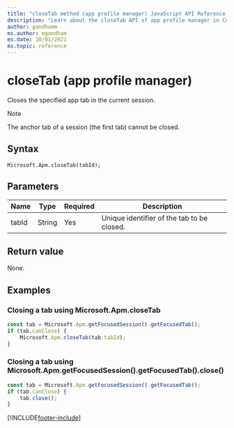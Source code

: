 ```yaml
---
title: "closeTab method (app profile manager) JavaScript API Reference | MicrosoftDocs"
description: "Learn about the closeTab API of app profile manager in Customer Service workspace."
author: gandhamm
ms.author: mgandham
ms.date: 10/01/2021
ms.topic: reference
---
```


# closeTab (app profile manager)

Closes the specified app tab in the current session.

> [!Note]
> The anchor tab of a session (the first tab) cannot be closed.

## Syntax

`Microsoft.Apm.closeTab(tabId);`

## Parameters

| Name        | Type | Required | Description                               |
|-----------------|----------|--------------|------------------------------------------------------|
| tabId           | String   | Yes          | Unique identifier of the tab to be closed. |


## Return value

None.

## Examples

### Closing a tab using Microsoft.Apm.closeTab

```JavaScript
const tab = Microsoft.Apm.getFocusedSession().getFocusedTab();
if (tab.canClose) {
    Microsoft.Apm.closeTab(tab.tabId);
}
```
### Closing a tab using Microsoft.Apm.getFocusedSession().getFocusedTab().close()

```JavaScript
const tab = Microsoft.Apm.getFocusedSession().getFocusedTab();
if (tab.canClose) {
    tab.close();
}
```

[!INCLUDE[footer-include](../../../../includes/footer-banner.md)]
